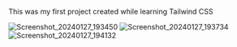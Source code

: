 This was my first project created while learning Tailwind CSS

![Screenshot_20240127_193450](https://github.com/kkhowe123/unaekfoods/assets/37699957/58d06122-31c8-4930-86ce-8df7d6451ce3)
![Screenshot_20240127_193734](https://github.com/kkhowe123/unaekfoods/assets/37699957/cf0c4e60-dfa6-4cac-8611-58a09337793a)
![Screenshot_20240127_194132](https://github.com/kkhowe123/unaekfoods/assets/37699957/260bc8ab-888c-4953-8083-70eb63c32ccb)


